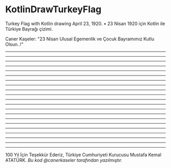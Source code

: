 # KotlinDrawTurkeyFlag
Turkey Flag with Kotlin drawing April 23, 1920. • 23 Nisan 1920 için Kotlin ile Türkiye Bayrağı çizimi.

Caner Kaşeler: "23 Nisan Ulusal Egemenlik ve Çocuk Bayramımız Kutlu Olsun..!"
 *  *  *  *  *  *  *  *  *  *  *  *  *  *  *  *  *  *  *  *  *  *  *  *  *  *  *  *  *  *  * 
 *  *  *  *  *  *  *  *  *  *  *  *  *  *  *  *  *  *  *  *  *  *  *  *  *  *  *  *  *  *  * 
 *  *  *  *  *  *  *  *  *  *  *  *  *  *  *  *  *  *  *  *  *  *  *  *  *  *  *  *  *  *  * 
 *  *  *  *  *  *  *  *  *  *              *  *  *  *  *  *  *  *  *  *  *  *  *  *  *  *  * 
 *  *  *  *  *  *  *              *  *  *  *  *  *  *  *  *  *  *  *  *  *  *  *  *  *  *  * 
 *  *  *  *  *                 *  *  *  *  *  *  *  *  *  *  *  *  *  *  *  *  *  *  *  *  * 
 *  *  *  *                 *  *  *  *  *  *  *  *  *  *     *  *  *  *  *  *  *  *  *  *  * 
 *  *  *  *              *  *  *  *  *  *  *  *  *  *  *        *  *  *  *  *  *  *  *  *  * 
 *  *  *  *           *  *  *  *  *  *  *  *  *  *  *  *                 *  *  *  *  *  *  * 
 *  *  *              *  *  *  *  *  *  *  *  *  *  *                 *  *  *  *  *  *  *  * 
 *  *  *              *  *  *  *  *  *  *  *  *                    *  *  *  *  *  *  *  *  * 
 *  *  *              *  *  *  *  *  *  *  *  *  *  *                 *  *  *  *  *  *  *  * 
 *  *  *  *           *  *  *  *  *  *  *  *  *  *  *  *                 *  *  *  *  *  *  * 
 *  *  *  *              *  *  *  *  *  *  *  *  *  *  *        *  *  *  *  *  *  *  *  *  * 
 *  *  *  *                 *  *  *  *  *  *  *  *  *  *     *  *  *  *  *  *  *  *  *  *  * 
 *  *  *  *  *                 *  *  *  *  *  *  *  *  *  *  *  *  *  *  *  *  *  *  *  *  * 
 *  *  *  *  *  *  *              *  *  *  *  *  *  *  *  *  *  *  *  *  *  *  *  *  *  *  * 
 *  *  *  *  *  *  *  *  *  *              *  *  *  *  *  *  *  *  *  *  *  *  *  *  *  *  * 
 *  *  *  *  *  *  *  *  *  *  *  *  *  *  *  *  *  *  *  *  *  *  *  *  *  *  *  *  *  *  * 
 *  *  *  *  *  *  *  *  *  *  *  *  *  *  *  *  *  *  *  *  *  *  *  *  *  *  *  *  *  *  * 
 *  *  *  *  *  *  *  *  *  *  *  *  *  *  *  *  *  *  *  *  *  *  *  *  *  *  *  *  *  *  * 
100 Yıl İçin Teşekkür Ederiz, Türkiye Cumhuriyeti Kurucusu Mustafa Kemal ATATÜRK.
*Bu kod @canerkaseler tarafından yazılmıştır.*
